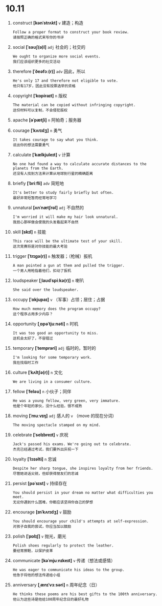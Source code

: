 # 10.11











1. construct **[kənˈstrʌkt]** `v` 建造；构造
    ```
    Follow a proper format to construct your book review.
    请按照正确的格式来写你的书评
    ```

2. social **[ˈsəʊʃ(ə)l]** `adj` 社会的；社交的
    ```
    We ought to organize more social events.
    我们应该组织更多的社交活动
    ```

3. therefore **[ˈðeəfɔː(r)]** `adv` 因此，所以
    ```
    He's only 17 and therefore not eligible to vote.
    他只有17岁，因此没有投票选举的资格
    ```

4. copyright **[ˈkɒpiraɪt]** `n` 版权
    ```
    The material can be copied without infringing copyright.
    这份材料可以复制，不会侵犯版权
    ```

5. apache **[əˈpætʃi]** `n` 阿帕奇；服务器

6. courage **[ˈkʌrɪdʒ]** `n` 勇气
    ```
    It takes courage to say what you think.
    说出你的想法需要勇气
    ```

7. calculate **[ˈkælkjuleɪt]** `v` 计算
    ```
    No one had found a way to calculate accurate distances to the planets from the Earth.
    还没有人找到方法来计算从地球到行星的精确距离
    ```

8. briefly **[ˈbriːfli]** `adv` 简短地
    ```
    It's better to study fairly briefly but often.
    最好非常短暂而经常地学习
    ```

9. unnatural **[ʌnˈnætʃrəl]** `adj` 不自然的
    ```
    I'm worried it will make my hair look unnatural.
    我担心那样做会使我的头发看起来不自然
    ```

10. skill **[skɪl]** `n` 技能
    ```
    This race will be the ultimate test of your skill.
    这次竞赛将是对你技能的最大考验
    ```

11. trigger **[ˈtrɪɡə(r)]** `n` 触发器；（枪械）扳机
    ```
    A man pointed a gun at them and pulled the trigger.
    一个男人用枪指着他们，扣动了扳机
    ```

12. loudspeaker **[ˌlaʊdˈspiːkə(r)]** `n` 喇叭
    ```
    She said over the loudspeaker.
    
    ```

13. occupy **[ˈɒkjupaɪ]** `v` （军事）占领；居住；占据
    ```
    How much memory does the program occupy?
    这个程序占用多少内存？
    ```

14. opportunity **[ˌɒpəˈtjuːnəti]** `n` 时机
    ```
    It was too good an opportunity to miss.
    这机会太好了，不容错过
    ```

15. temporary **[ˈtemprəri]** `adj` 临时的，暂时的
    ```
    I'm looking for some temporary work.
    我在找临时工作
    ```

16. culture **[ˈkʌltʃə(r)]** `n` 文化
    ```
    We are living in a consumer culture.
    
    ```

17. fellow **[ˈfeləʊ]** `n` 小伙子；同伴
    ```
    He was a young fellow, very green, very immature.
    他是个年轻的家伙，没什么经验，很不成熟
    ```

18. moving **[ˈmuːvɪŋ]** `adj` 感人的 `v` （move 的现在分词）
    ```
    The moving spectacle stamped on my mind.
    
    ```

19. celebrate **[ˈselɪbreɪt]** `v` 庆祝
    ```
    Jack's passed his exams. We're going out to celebrate.
    杰克已经通过考试，我们要外出庆祝一下
    ```

20. loyalty **[ˈlɔɪəlti]** `n` 忠诚
    ```
    Despite her sharp tongue, she inspires loyalty from her friends.
    尽管她说话尖锐，但却获得朋友们的忠诚
    ```

21. persist **[pəˈsɪst]** `v` 持续存在
    ```
    You should persist in your dream no matter what difficulties you meet.
    无论你遇到什么困难，你都应该坚持你自己的梦想
    ```

22. encourage **[ɪnˈkʌrɪdʒ]** `v` 鼓励
    ```
    You should encourage your child's attempts at self-expression.
    对孩子自我的尝试，你应当加以鼓励
    ```

23. polish **[ˈpɒlɪʃ]** `v` 抛光，磨光
    ```
    Polish shoes regularly to protect the leather.
    要经常擦鞋，以保护皮革
    ```

24. communicate **[kəˈmjuːnɪkeɪt]** `v` 传递（想法或感情）
    ```
    He was eager to communicate his ideas to the group.
    他急于将他的想法传递给小组
    ```

25. anniversary **[ˌænɪˈvɜːsəri]** `n` 周年纪念（日）
    ```
    He thinks these poems are his best gifts to the 100th anniversary.
    他认为这些诗是他给100周年纪念日的最好礼物
    ```

